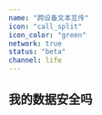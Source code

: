 ```yaml
---
name: "跨设备文本互传"
icon: "call_split"
icon_color: "green"
network: true
status: "beta"
channel: life
---
```


## 我的数据安全吗
